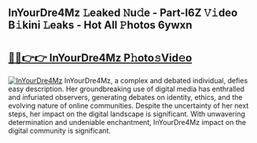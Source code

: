 ## InYourDre4Mz 𝙻eaked 𝙽u𝚍e - Part-l6Z 𝚅𝚒deo B𝚒kini 𝙻eaks - Hot All 𝙿hotos 6ywxn

# <h2><a href="http://ld58lg4.urlbe.top/?page=InYourDre4Mz">🔗🔗👉👉 InYourDre4Mz P𝚑oto𝚜Vid𝚎o</a></h2>

[![InYourDre4Mz](https://i.imgur.com/eBuTRDB.gif)](http://ld58lg4.urlbe.top/?page=InYourDre4Mz)
InYourDre4Mz, a complex and debated individual, defies easy description. Her groundbreaking use of digital media has enthralled and infuriated observers, generating debates on identity, ethics, and the evolving nature of online communities. Despite the uncertainty of her next steps, her impact on the digital landscape is significant. With unwavering determination and undeniable enchantment, InYourDre4Mz impact on the digital community is significant.
